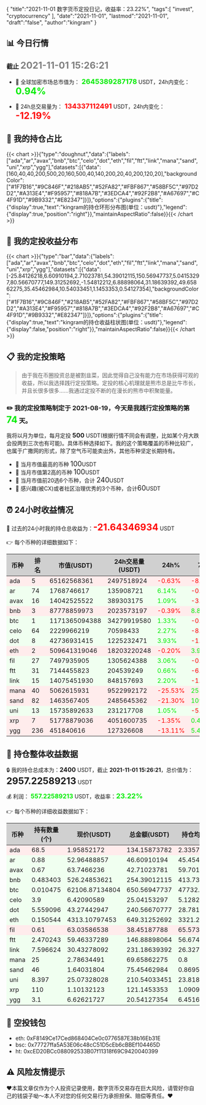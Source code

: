 {
"title":"2021-11-01 数字货币定投日记，收益率：23.22%",
"tags":[
"invest",
"cryptocurrency"
],
"date":"2021-11-01",
"lastmod":"2021-11-01",
"draft":"false",
"author":"kingram"
}

##  📊 今日行情
### 截止 <font color=grey size=5 >**2021-11-01 15:26:21**</font>
- 🍖 全球加密市场总市值为：<font color=#00EC00 size=4 > **2645389287178**</font> USDT，24h内变化：<font color=#00EC00 size=5 > **0.94%**</font>

- 🍤 24h总交易量为：<font color=#FF0000 size=4 > **134337112491**</font> USDT，24h内变化：<font color=#FF0000 size=5 > **-12.19%**</font>

## 🎨 我的持仓占比
{{< chart >}}{"type":"doughnut","data":{"labels":["ada","ar","avax","bnb","btc","celo","dot","eth","fil","ftt","link","mana","sand","uni","xrp","ygg"],"datasets":[{"data":[160,40,40,200,500,20,160,500,40,140,200,20,40,200,120,20],"backgroundColor":["#1F7B16","#9C846F","#218AB5","#52FA82","#FBF867","#58BF5C","#97D2D2","#A313E4","#F95957","#818A7B","#3EDCA4","#92F2B8","#A67697","#C4F91D","#9B9332","#E82347"]}]},"options":{"plugins":{"title":{"display":true,"text":"kingram的持仓环形分布图(单位：usdt)"},"legend":{"display":true,"position":"right"}},"maintainAspectRatio":false}}{{< /chart >}}

## 🍺 我的定投收益分布
{{< chart >}}{"type":"bar","data":{"labels":["ada","ar","avax","bnb","btc","celo","dot","eth","fil","ftt","link","mana","sand","uni","xrp","ygg"],"datasets":[{"data":[-25.84126218,6.60910194,2.71023781,54.39012115,150.56947737,5.04153297,80.56670777,149.31252692,-1.54812212,6.88898064,31.18639392,49.65862275,35.45462984,10.54033451,1.1453353,0.54127354],"backgroundColor":["#1F7B16","#9C846F","#218AB5","#52FA82","#FBF867","#58BF5C","#97D2D2","#A313E4","#F95957","#818A7B","#3EDCA4","#92F2B8","#A67697","#C4F91D","#9B9332","#E82347"]}]},"options":{"plugins":{"title":{"display":true,"text":"kingram的持仓收益柱状图(单位：usdt)"},"legend":{"display":false,"position":"right"}},"maintainAspectRatio":false}}{{< /chart >}}

## 📋 我的定投策略

> 由于我在币圈投资总是被割韭菜，因此觉得自己没有能力在市场获得可观的收益，所以我选择践行定投策略。定投的核心机理就是熊市总是比牛市长，并且长很多很多……我通过定投不断的在漫长的熊市中积聚能量。

### ✏️ 我的定投策略制定于 **2021-08-19**，今天是我践行定投策略的第<font color=#00EC00 size=5 > **74**</font> 天。
我将以月为单位，每月定投 <font size=3 ><strong> 500 </strong></font> USDT(根据行情不同会有调整，比如某个月大跌会投两到三次也有可能)。具体币种选择如下。我的这个策略覆盖的币种比较广，也属于广撒网的形式，除了空气币可能卖出外，其他币种坚定长期持有。

- 🥇 当月市值最高的币种 <font size=4 >100</font>USDT
- 🥈 当月市值第2高的币种 <font size=4 >100</font>USDT
- 🥉 当月市值前20选6个币种，合计 <font size=4 >240</font>USDT
- 🏅 感兴趣(被CX)或者社区治理优秀的3个币种，合计<font size=4 >60</font>USDT

## ⏰ 24小时收益情况
📌 过去的24小时我的持仓总收益为：<font color=#FF0000 size=5 >**-21.64346934**</font> USDT

👉 每个币种的详细数据如下：
<table>
    <thead><tr bgcolor="#d0d0d0" ><th>币种</th><th>排名</th><th>市值(USDT)</th><th>24h交易量(USDT)</th><th>24h%</th><th>7d%</th><th>24h收益</th></tr></thead>
    <tbody>
    <tr>
        <td bgcolor=#FFECEC>ada</td>
        <td bgcolor=#FFECEC>5</td>
        <td bgcolor=#FFECEC>65162568361</td>
        <td bgcolor=#FFECEC>2497518924</td>
        <td bgcolor=#FFECEC><font color=#FF0000>-0.63%</font></td>
        <td bgcolor=#FFECEC><font color=#FF0000>-8.97%</font></td>
        <td bgcolor=#FFECEC><font color=#FF0000 size=3 ><strong>-0.85515009</strong></font></td>
    </tr>
    <tr>
        <td bgcolor=#F0FFF0>ar</td>
        <td bgcolor=#F0FFF0>74</td>
        <td bgcolor=#F0FFF0>1768746617</td>
        <td bgcolor=#F0FFF0>135908721</td>
        <td bgcolor=#F0FFF0><font color=#00EC00>6.14%</font></td>
        <td bgcolor=#F0FFF0><font color=#FF0000>-0.02%</font></td>
        <td bgcolor=#F0FFF0><font color=#00EC00 size=3 ><strong>2.69682221</strong></font></td>
    </tr>
    <tr>
        <td bgcolor=#F0FFF0>avax</td>
        <td bgcolor=#F0FFF0>16</td>
        <td bgcolor=#F0FFF0>14042525522</td>
        <td bgcolor=#F0FFF0>389303175</td>
        <td bgcolor=#F0FFF0><font color=#00EC00>1.09%</font></td>
        <td bgcolor=#F0FFF0><font color=#FF0000>-3.96%</font></td>
        <td bgcolor=#F0FFF0><font color=#00EC00 size=3 ><strong>0.46241515</strong></font></td>
    </tr>
    <tr>
        <td bgcolor=#FFECEC>bnb</td>
        <td bgcolor=#FFECEC>3</td>
        <td bgcolor=#FFECEC>87778859973</td>
        <td bgcolor=#FFECEC>2023573197</td>
        <td bgcolor=#FFECEC><font color=#FF0000>-0.39%</font></td>
        <td bgcolor=#FFECEC><font color=#00EC00>8.82%</font></td>
        <td bgcolor=#FFECEC><font color=#FF0000 size=3 ><strong>-0.99919204</strong></font></td>
    </tr>
    <tr>
        <td bgcolor=#F0FFF0>btc</td>
        <td bgcolor=#F0FFF0>1</td>
        <td bgcolor=#F0FFF0>1171365094388</td>
        <td bgcolor=#F0FFF0>34279919580</td>
        <td bgcolor=#F0FFF0><font color=#00EC00>1.33%</font></td>
        <td bgcolor=#F0FFF0><font color=#FF0000>-0.69%</font></td>
        <td bgcolor=#F0FFF0><font color=#00EC00 size=3 ><strong>8.51394642</strong></font></td>
    </tr>
    <tr>
        <td bgcolor=#F0FFF0>celo</td>
        <td bgcolor=#F0FFF0>64</td>
        <td bgcolor=#F0FFF0>2229966219</td>
        <td bgcolor=#F0FFF0>70598433</td>
        <td bgcolor=#F0FFF0><font color=#00EC00>2.27%</font></td>
        <td bgcolor=#F0FFF0><font color=#FF0000>-8.26%</font></td>
        <td bgcolor=#F0FFF0><font color=#00EC00 size=3 ><strong>0.55570505</strong></font></td>
    </tr>
    <tr>
        <td bgcolor=#F0FFF0>dot</td>
        <td bgcolor=#F0FFF0>8</td>
        <td bgcolor=#F0FFF0>42736931415</td>
        <td bgcolor=#F0FFF0>1225232471</td>
        <td bgcolor=#F0FFF0><font color=#00EC00>3.93%</font></td>
        <td bgcolor=#F0FFF0><font color=#FF0000>-1.03%</font></td>
        <td bgcolor=#F0FFF0><font color=#00EC00 size=3 ><strong>9.09251103</strong></font></td>
    </tr>
    <tr>
        <td bgcolor=#FFECEC>eth</td>
        <td bgcolor=#FFECEC>2</td>
        <td bgcolor=#FFECEC>509641319046</td>
        <td bgcolor=#FFECEC>18203220248</td>
        <td bgcolor=#FFECEC><font color=#FF0000>-0.20%</font></td>
        <td bgcolor=#FFECEC><font color=#00EC00>3.91%</font></td>
        <td bgcolor=#FFECEC><font color=#FF0000 size=3 ><strong>-1.32807752</strong></font></td>
    </tr>
    <tr>
        <td bgcolor=#F0FFF0>fil</td>
        <td bgcolor=#F0FFF0>27</td>
        <td bgcolor=#F0FFF0>7497935905</td>
        <td bgcolor=#F0FFF0>1305624388</td>
        <td bgcolor=#F0FFF0><font color=#00EC00>3.06%</font></td>
        <td bgcolor=#F0FFF0><font color=#FF0000>-0.41%</font></td>
        <td bgcolor=#F0FFF0><font color=#00EC00 size=3 ><strong>1.14184693</strong></font></td>
    </tr>
    <tr>
        <td bgcolor=#F0FFF0>ftt</td>
        <td bgcolor=#F0FFF0>31</td>
        <td bgcolor=#F0FFF0>7144455823</td>
        <td bgcolor=#F0FFF0>204539249</td>
        <td bgcolor=#F0FFF0><font color=#00EC00>0.66%</font></td>
        <td bgcolor=#F0FFF0><font color=#FF0000>-6.77%</font></td>
        <td bgcolor=#F0FFF0><font color=#00EC00 size=3 ><strong>0.95886239</strong></font></td>
    </tr>
    <tr>
        <td bgcolor=#F0FFF0>link</td>
        <td bgcolor=#F0FFF0>15</td>
        <td bgcolor=#F0FFF0>14075451930</td>
        <td bgcolor=#F0FFF0>848157693</td>
        <td bgcolor=#F0FFF0><font color=#00EC00>2.20%</font></td>
        <td bgcolor=#F0FFF0><font color=#FF0000>-1.00%</font></td>
        <td bgcolor=#F0FFF0><font color=#00EC00 size=3 ><strong>4.98401193</strong></font></td>
    </tr>
    <tr>
        <td bgcolor=#FFECEC>mana</td>
        <td bgcolor=#FFECEC>40</td>
        <td bgcolor=#FFECEC>5062615931</td>
        <td bgcolor=#FFECEC>9522992172</td>
        <td bgcolor=#FFECEC><font color=#FF0000>-25.53%</font></td>
        <td bgcolor=#FFECEC><font color=#00EC00>253.78%</font></td>
        <td bgcolor=#FFECEC><font color=#FF0000 size=3 ><strong>-23.87534104</strong></font></td>
    </tr>
    <tr>
        <td bgcolor=#FFECEC>sand</td>
        <td bgcolor=#FFECEC>82</td>
        <td bgcolor=#FFECEC>1463567405</td>
        <td bgcolor=#FFECEC>2485645362</td>
        <td bgcolor=#FFECEC><font color=#FF0000>-21.30%</font></td>
        <td bgcolor=#FFECEC><font color=#00EC00>109.74%</font></td>
        <td bgcolor=#FFECEC><font color=#FF0000 size=3 ><strong>-20.42139312</strong></font></td>
    </tr>
    <tr>
        <td bgcolor=#F0FFF0>uni</td>
        <td bgcolor=#F0FFF0>13</td>
        <td bgcolor=#F0FFF0>15735892633</td>
        <td bgcolor=#F0FFF0>231217708</td>
        <td bgcolor=#F0FFF0><font color=#00EC00>1.05%</font></td>
        <td bgcolor=#F0FFF0><font color=#FF0000>-5.20%</font></td>
        <td bgcolor=#F0FFF0><font color=#00EC00 size=3 ><strong>2.18197586</strong></font></td>
    </tr>
    <tr>
        <td bgcolor=#FFECEC>xrp</td>
        <td bgcolor=#FFECEC>7</td>
        <td bgcolor=#FFECEC>51778879036</td>
        <td bgcolor=#FFECEC>4051600735</td>
        <td bgcolor=#FFECEC><font color=#FF0000>-1.35%</font></td>
        <td bgcolor=#FFECEC><font color=#00EC00>0.42%</font></td>
        <td bgcolor=#FFECEC><font color=#FF0000 size=3 ><strong>-1.6523189</strong></font></td>
    </tr>
    <tr>
        <td bgcolor=#FFECEC>ygg</td>
        <td bgcolor=#FFECEC>236</td>
        <td bgcolor=#FFECEC>451840616</td>
        <td bgcolor=#FFECEC>127326608</td>
        <td bgcolor=#FFECEC><font color=#FF0000>-13.11%</font></td>
        <td bgcolor=#FFECEC><font color=#00EC00>5.43%</font></td>
        <td bgcolor=#FFECEC><font color=#FF0000 size=3 ><strong>-3.1000936</strong></font></td>
    </tr>
    </tbody>
</table>

## 🎯 持仓整体收益数据

🔒 我的持仓总成本为：<font size=3 >**2400**</font> USDT，截止 **2021-11-01 15:26:21**，总价值为：<font  size=5 >**2957.22589213**</font> USDT

💰 利润： <font color=#00EC00 size=3 >**557.22589213**</font> USDT，收益率：<font color=#00EC00 size=4 >**23.22%**</font>

👉 每个币种的详细收益数据如下：

<table>
    <thead><tr bgcolor="#d0d0d0" ><th>币种</th><th>持有数量(个)</th><th>现价(USDT)</th><th>总金额(USDT)</th><th>持仓均价(USDT)</th><th>成本(USDT)</th><th>利润(USDT)</th><th>收益率</th></tr></thead>
    <tbody>
    <tr>
        <td bgcolor=#FFECEC>ada</td>
        <td bgcolor=#FFECEC>68.5</td>
        <td bgcolor=#FFECEC>1.95852172</td>
        <td bgcolor=#FFECEC>134.15873782</td>
        <td bgcolor=#FFECEC>2.33576642</td>
        <td bgcolor=#FFECEC>160</td>
        <td bgcolor=#FFECEC>-25.84126218</td>
        <td bgcolor=#FFECEC><font color=#FF0000 size=3 ><strong>-16.15%</strong></font></td>
    </tr>
    <tr>
        <td bgcolor=#F0FFF0>ar</td>
        <td bgcolor=#F0FFF0>0.88</td>
        <td bgcolor=#F0FFF0>52.96488857</td>
        <td bgcolor=#F0FFF0>46.60910194</td>
        <td bgcolor=#F0FFF0>45.45454545</td>
        <td bgcolor=#F0FFF0>40</td>
        <td bgcolor=#F0FFF0>6.60910194</td>
        <td bgcolor=#F0FFF0><font color=#00EC00 size=3 ><strong>16.52%</strong></font></td>
    </tr>
    <tr>
        <td bgcolor=#F0FFF0>avax</td>
        <td bgcolor=#F0FFF0>0.67</td>
        <td bgcolor=#F0FFF0>63.7466236</td>
        <td bgcolor=#F0FFF0>42.71023781</td>
        <td bgcolor=#F0FFF0>59.70149254</td>
        <td bgcolor=#F0FFF0>40</td>
        <td bgcolor=#F0FFF0>2.71023781</td>
        <td bgcolor=#F0FFF0><font color=#00EC00 size=3 ><strong>6.78%</strong></font></td>
    </tr>
    <tr>
        <td bgcolor=#F0FFF0>bnb</td>
        <td bgcolor=#F0FFF0>0.483403</td>
        <td bgcolor=#F0FFF0>526.24853621</td>
        <td bgcolor=#F0FFF0>254.39012115</td>
        <td bgcolor=#F0FFF0>413.73346876</td>
        <td bgcolor=#F0FFF0>200</td>
        <td bgcolor=#F0FFF0>54.39012115</td>
        <td bgcolor=#F0FFF0><font color=#00EC00 size=3 ><strong>27.20%</strong></font></td>
    </tr>
    <tr>
        <td bgcolor=#F0FFF0>btc</td>
        <td bgcolor=#F0FFF0>0.010475</td>
        <td bgcolor=#F0FFF0>62106.87134804</td>
        <td bgcolor=#F0FFF0>650.56947737</td>
        <td bgcolor=#F0FFF0>47732.69689737</td>
        <td bgcolor=#F0FFF0>500</td>
        <td bgcolor=#F0FFF0>150.56947737</td>
        <td bgcolor=#F0FFF0><font color=#00EC00 size=3 ><strong>30.11%</strong></font></td>
    </tr>
    <tr>
        <td bgcolor=#F0FFF0>celo</td>
        <td bgcolor=#F0FFF0>3.9</td>
        <td bgcolor=#F0FFF0>6.42090589</td>
        <td bgcolor=#F0FFF0>25.04153297</td>
        <td bgcolor=#F0FFF0>5.12820513</td>
        <td bgcolor=#F0FFF0>20</td>
        <td bgcolor=#F0FFF0>5.04153297</td>
        <td bgcolor=#F0FFF0><font color=#00EC00 size=3 ><strong>25.21%</strong></font></td>
    </tr>
    <tr>
        <td bgcolor=#F0FFF0>dot</td>
        <td bgcolor=#F0FFF0>5.559096</td>
        <td bgcolor=#F0FFF0>43.27442947</td>
        <td bgcolor=#F0FFF0>240.56670777</td>
        <td bgcolor=#F0FFF0>28.78165802</td>
        <td bgcolor=#F0FFF0>160</td>
        <td bgcolor=#F0FFF0>80.56670777</td>
        <td bgcolor=#F0FFF0><font color=#00EC00 size=3 ><strong>50.35%</strong></font></td>
    </tr>
    <tr>
        <td bgcolor=#F0FFF0>eth</td>
        <td bgcolor=#F0FFF0>0.150544</td>
        <td bgcolor=#F0FFF0>4313.10797453</td>
        <td bgcolor=#F0FFF0>649.31252692</td>
        <td bgcolor=#F0FFF0>3321.28812839</td>
        <td bgcolor=#F0FFF0>500</td>
        <td bgcolor=#F0FFF0>149.31252692</td>
        <td bgcolor=#F0FFF0><font color=#00EC00 size=3 ><strong>29.86%</strong></font></td>
    </tr>
    <tr>
        <td bgcolor=#FFECEC>fil</td>
        <td bgcolor=#FFECEC>0.61</td>
        <td bgcolor=#FFECEC>63.03586538</td>
        <td bgcolor=#FFECEC>38.45187788</td>
        <td bgcolor=#FFECEC>65.57377049</td>
        <td bgcolor=#FFECEC>40</td>
        <td bgcolor=#FFECEC>-1.54812212</td>
        <td bgcolor=#FFECEC><font color=#FF0000 size=3 ><strong>-3.87%</strong></font></td>
    </tr>
    <tr>
        <td bgcolor=#F0FFF0>ftt</td>
        <td bgcolor=#F0FFF0>2.470243</td>
        <td bgcolor=#F0FFF0>59.46337289</td>
        <td bgcolor=#F0FFF0>146.88898064</td>
        <td bgcolor=#F0FFF0>56.67458627</td>
        <td bgcolor=#F0FFF0>140</td>
        <td bgcolor=#F0FFF0>6.88898064</td>
        <td bgcolor=#F0FFF0><font color=#00EC00 size=3 ><strong>4.92%</strong></font></td>
    </tr>
    <tr>
        <td bgcolor=#F0FFF0>link</td>
        <td bgcolor=#F0FFF0>7.596624</td>
        <td bgcolor=#F0FFF0>30.43278092</td>
        <td bgcolor=#F0FFF0>231.18639392</td>
        <td bgcolor=#F0FFF0>26.32748442</td>
        <td bgcolor=#F0FFF0>200</td>
        <td bgcolor=#F0FFF0>31.18639392</td>
        <td bgcolor=#F0FFF0><font color=#00EC00 size=3 ><strong>15.59%</strong></font></td>
    </tr>
    <tr>
        <td bgcolor=#F0FFF0>mana</td>
        <td bgcolor=#F0FFF0>25</td>
        <td bgcolor=#F0FFF0>2.78634491</td>
        <td bgcolor=#F0FFF0>69.65862275</td>
        <td bgcolor=#F0FFF0>0.8</td>
        <td bgcolor=#F0FFF0>20</td>
        <td bgcolor=#F0FFF0>49.65862275</td>
        <td bgcolor=#F0FFF0><font color=#00EC00 size=3 ><strong>248.29%</strong></font></td>
    </tr>
    <tr>
        <td bgcolor=#F0FFF0>sand</td>
        <td bgcolor=#F0FFF0>46</td>
        <td bgcolor=#F0FFF0>1.64031804</td>
        <td bgcolor=#F0FFF0>75.45462984</td>
        <td bgcolor=#F0FFF0>0.86956522</td>
        <td bgcolor=#F0FFF0>40</td>
        <td bgcolor=#F0FFF0>35.45462984</td>
        <td bgcolor=#F0FFF0><font color=#00EC00 size=3 ><strong>88.64%</strong></font></td>
    </tr>
    <tr>
        <td bgcolor=#F0FFF0>uni</td>
        <td bgcolor=#F0FFF0>8.397</td>
        <td bgcolor=#F0FFF0>25.07328028</td>
        <td bgcolor=#F0FFF0>210.54033451</td>
        <td bgcolor=#F0FFF0>23.81803025</td>
        <td bgcolor=#F0FFF0>200</td>
        <td bgcolor=#F0FFF0>10.54033451</td>
        <td bgcolor=#F0FFF0><font color=#00EC00 size=3 ><strong>5.27%</strong></font></td>
    </tr>
    <tr>
        <td bgcolor=#F0FFF0>xrp</td>
        <td bgcolor=#F0FFF0>110</td>
        <td bgcolor=#F0FFF0>1.10132123</td>
        <td bgcolor=#F0FFF0>121.1453353</td>
        <td bgcolor=#F0FFF0>1.09090909</td>
        <td bgcolor=#F0FFF0>120</td>
        <td bgcolor=#F0FFF0>1.1453353</td>
        <td bgcolor=#F0FFF0><font color=#00EC00 size=3 ><strong>0.95%</strong></font></td>
    </tr>
    <tr>
        <td bgcolor=#F0FFF0>ygg</td>
        <td bgcolor=#F0FFF0>3.1</td>
        <td bgcolor=#F0FFF0>6.62621727</td>
        <td bgcolor=#F0FFF0>20.54127354</td>
        <td bgcolor=#F0FFF0>6.4516129</td>
        <td bgcolor=#F0FFF0>20</td>
        <td bgcolor=#F0FFF0>0.54127354</td>
        <td bgcolor=#F0FFF0><font color=#00EC00 size=3 ><strong>2.71%</strong></font></td>
    </tr>
    </tbody>
</table>

## 🤞 空投钱包
- eth: 0xF8149Ce17Ced868404Ce0c0776587E38b16Eb31E
- bsc: 0x77727ffa5A53E06c48cC51D5cEb6cBBEf104465D
- ht: 0xcED20BCc088092533B07f11318f69C9420040399

## ⚠️ 风险友情提示
❤️本篇文章仅作为个人投资记录使用，数字货币交易存在巨大风险，请管好你自己的钱袋子呦～本人不对您的任何交易行为承担担保、赔偿等责任。❤️